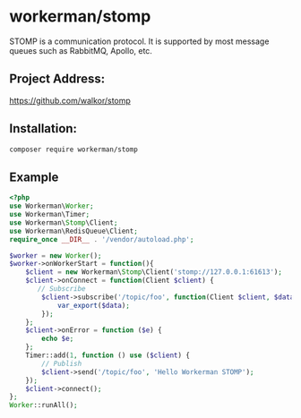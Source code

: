 # workerman/stomp

STOMP is a communication protocol. It is supported by most message queues such as RabbitMQ, Apollo, etc.

## Project Address:
https://github.com/walkor/stomp

## Installation:
```bash
composer require workerman/stomp
```

## Example
```php
<?php
use Workerman\Worker;
use Workerman\Timer;
use Workerman\Stomp\Client;
use Workerman\RedisQueue\Client;
require_once __DIR__ . '/vendor/autoload.php';

$worker = new Worker();
$worker->onWorkerStart = function(){
    $client = new Workerman\Stomp\Client('stomp://127.0.0.1:61613');
    $client->onConnect = function(Client $client) {
       // Subscribe
        $client->subscribe('/topic/foo', function(Client $client, $data) {
            var_export($data);
        });
    };
    $client->onError = function ($e) {
        echo $e;
    };
    Timer::add(1, function () use ($client) {
        // Publish
        $client->send('/topic/foo', 'Hello Workerman STOMP');
    });
    $client->connect();
};
Worker::runAll();
```

